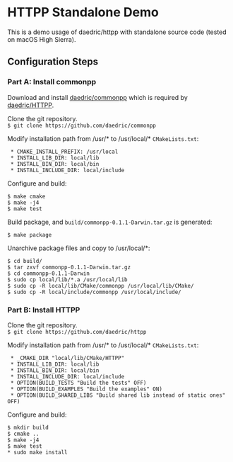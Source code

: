 # HTTPP Standalone Demo

This is a demo usage of daedric/httpp with standalone source code (tested on macOS High Sierra).  


## Configuration Steps

### Part A: Install commonpp
Download and install [daedric/commonpp](https://github.com/daedric/commonpp)
which is required by [daedric/HTTPP](https://github.com/daedric/httpp).

Clone the git repository.  
``` $ git clone https://github.com/daedric/commonpp ```

Modify installation path from /usr/* to /usr/local/* ```CMakeLists.txt```:
```
 * CMAKE_INSTALL_PREFIX: /usr/local
 * INSTALL_LIB_DIR: local/lib
 * INSTALL_BIN_DIR: local/bin
 * INSTALL_INCLUDE_DIR: local/include
```

Configure and build:  
```
$ make cmake
$ make -j4
$ make test
``` 

Build package, and ``` build/commonpp-0.1.1-Darwin.tar.gz ``` is generated:   
```
$ make package
```

Unarchive package files and copy to /usr/local/*:  
```
$ cd build/
$ tar zxvf commonpp-0.1.1-Darwin.tar.gz 
$ cd commonpp-0.1.1-Darwin
$ sudo cp local/lib/*.a /usr/local/lib
$ sudo cp -R local/lib/CMake/commonpp /usr/local/lib/CMake/
$ sudo cp -R local/include/commonpp /usr/local/include/
```

### Part B: Install HTTPP
Clone the git repository.  
``` $ git clone https://github.com/daedric/httpp ```

Modify installation path from /usr/* to /usr/local/* ```CMakeLists.txt```:
```
 * _CMAKE_DIR "local/lib/CMake/HTTPP"
 * INSTALL_LIB_DIR: local/lib
 * INSTALL_BIN_DIR: local/bin
 * INSTALL_INCLUDE_DIR: local/include
 * OPTION(BUILD_TESTS "Build the tests" OFF)
 * OPTION(BUILD_EXAMPLES "Build the examples" ON)
 * OPTION(BUILD_SHARED_LIBS "Build shared lib instead of static ones" OFF)
```  

Configure and build:  
```
$ mkdir build
$ cmake ..
$ make -j4
$ make test
* sudo make install
``` 
